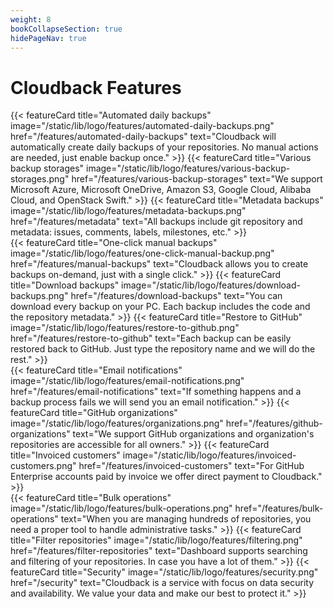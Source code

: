 ```yaml
---
weight: 8
bookCollapseSection: true
hidePageNav: true 
---
```


# Cloudback Features

<div class="flex-row-to-column">
{{< featureCard 
  title="Automated daily backups" 
  image="/static/lib/logo/features/automated-daily-backups.png" 
  href="/features/automated-daily-backups"
  text="Cloudback will automatically create daily backups of your repositories. No manual actions are needed, just enable backup once." >}}
{{< featureCard 
  title="Various backup storages" 
  image="/static/lib/logo/features/various-backup-storages.png" 
  href="/features/various-backup-storages"
  text="We support Microsoft Azure, Microsoft OneDrive, Amazon S3, Google Cloud, Alibaba Cloud, and OpenStack Swift." >}}
{{< featureCard 
  title="Metadata backups" 
  image="/static/lib/logo/features/metadata-backups.png" 
  href="/features/metadata"
  text="All backups include git repository and metadata: issues, comments, labels, milestones, etc." >}}
</div>
<div class="flex-row-to-column">
{{< featureCard 
  title="One-click manual backups" 
  image="/static/lib/logo/features/one-click-manual-backup.png" 
  href="/features/manual-backups"
  text="Cloudback allows you to create backups on-demand, just with a single click." >}}
{{< featureCard 
  title="Download backups" 
  image="/static/lib/logo/features/download-backups.png" 
  href="/features/download-backups"
  text="You can download every backup on your PC. Each backup includes the code and the repository metadata." >}}
{{< featureCard 
  title="Restore to GitHub" 
  image="/static/lib/logo/features/restore-to-github.png" 
  href="/features/restore-to-github"
  text="Each backup can be easily restored back to GitHub. Just type the repository name and we will do the rest." >}}
</div>
<div class="flex-row-to-column">
{{< featureCard 
  title="Email notifications" 
  image="/static/lib/logo/features/email-notifications.png" 
  href="/features/email-notifications"
  text="If something happens and a backup process fails we will send you an email notification." >}}
{{< featureCard 
  title="GitHub organizations" 
  image="/static/lib/logo/features/organizations.png" 
  href="/features/github-organizations"
  text="We support GitHub organizations and organization's repositories are accessible for all owners." >}}
{{< featureCard 
  title="Invoiced customers" 
  image="/static/lib/logo/features/invoiced-customers.png" 
  href="/features/invoiced-customers"
  text="For GitHub Enterprise accounts paid by invoice we offer direct payment to Cloudback." >}}  
</div>
<div class="flex-row-to-column">
{{< featureCard 
  title="Bulk operations" 
  image="/static/lib/logo/features/bulk-operations.png" 
  href="/features/bulk-operations"
  text="When you are managing hundreds of repositories, you need a proper tool to handle administrative tasks." >}}
{{< featureCard 
  title="Filter repositories" 
  image="/static/lib/logo/features/filtering.png" 
  href="/features/filter-repositories"
  text="Dashboard supports searching and filtering of your repositories. In case you have a lot of them." >}}
{{< featureCard 
  title="Security" 
  image="/static/lib/logo/features/security.png" 
  href="/security"
  text="Cloudback is a service with focus on data security and availability. We value your data and make our best to protect it." >}}
</div>
